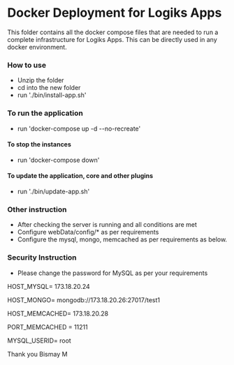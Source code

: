 # Docker Deployment for Logiks Apps

This folder contains all the docker compose files that are needed to run a complete infrastructure for Logiks Apps.
This can be directly used in any docker environment.

### How to use
+ Unzip the folder
+ cd into the new folder
+ run './bin/install-app.sh' 

### To run the application
+ run 'docker-compose up -d --no-recreate'

#### To stop the instances
+ run 'docker-compose down'

#### To update the application, core and other plugins
+ run './bin/update-app.sh' 

### Other instruction
+ After checking the server is running and all conditions are met
+ Configure webData/config/* as per requirements
+ Configure the mysql, mongo, memcached as per requirements as below.

### Security Instruction
+ Please change the password for MySQL as per your requirements


HOST_MYSQL= 173.18.20.24

HOST_MONGO= mongodb://173.18.20.26:27017/test1

HOST_MEMCACHED= 173.18.20.28

PORT_MEMCACHED = 11211

MYSQL_USERID= root


Thank you
Bismay M